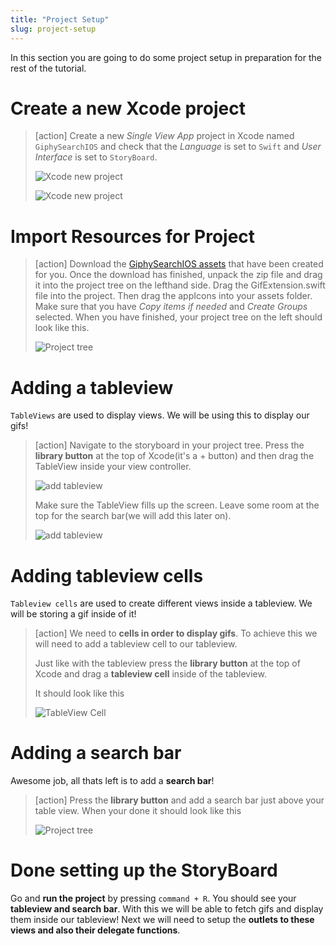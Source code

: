 ```yaml
---
title: "Project Setup"
slug: project-setup
---
```


In this section you are going to do some project setup in preparation for the rest of the tutorial.

# Create a new Xcode project

> [action]
> Create a new *Single View App* project in Xcode named `GiphySearchIOS` and check that the *Language* is set
> to `Swift` and *User Interface* is set to `StoryBoard`.
>
> ![Xcode new project](./assets/createProj.png)
>
> ![Xcode new project](./assets/nameSetup.png)

# Import Resources for Project

> [action]
> Download the [GiphySearchIOS assets](https://github.com/MakeSchool-Tutorials/Giphy-Search-iOS/blob/master/assets.zip)
> that have been created for you.
> Once the download has finished, unpack the zip file and drag it into the project tree on the
> lefthand side. Drag the GifExtension.swift file into the project. Then drag the appIcons into your assets folder. Make sure that you have _Copy items if needed_ and _Create Groups_ selected.
> When you have finished, your project tree on the left should look like this.
>
> ![Project tree](./assets/projectTree.png)
>

# Adding a tableview

`TableViews` are used to display views. We will be using this to display our gifs!

> [action]
> Navigate to the storyboard in your project tree. Press the **library button** at the top of Xcode(it's a + button) and then drag the TableView inside your view controller.
>
> ![add tableview](./assets/tableView.gif)
>
> Make sure the TableView fills up the screen. Leave some room at the top for the search bar(we will add this later on).
>
> ![add tableview](./assets/tableViewInView.png)

# Adding tableview cells

`Tableview cells` are used to create different views inside a tableview. We will be storing a gif inside of it!

> [action]
> We need to **cells in order to display gifs**. To achieve this we will need to add a tableview cell to our tableview.
>
> Just like with the tableview press the **library button** at the top of Xcode and drag a **tableview cell** inside of the tableview.
>
> It should look like this
>
> ![TableView Cell](./assets/tableviewcell.png)
>

# Adding a search bar

Awesome job, all thats left is to add a **search bar**!

> [action]
> Press the **library button** and add a search bar just above your table view. When your done it should look like this
>
> ![Project tree](./assets/searchbar.png)
>

# Done setting up the StoryBoard

Go and **run the project** by pressing `command + R`. You should see your **tableview and search bar**. With this we will be able to fetch gifs and display them inside our tableview! Next we will need to setup the **outlets to these views and also their delegate functions**.
